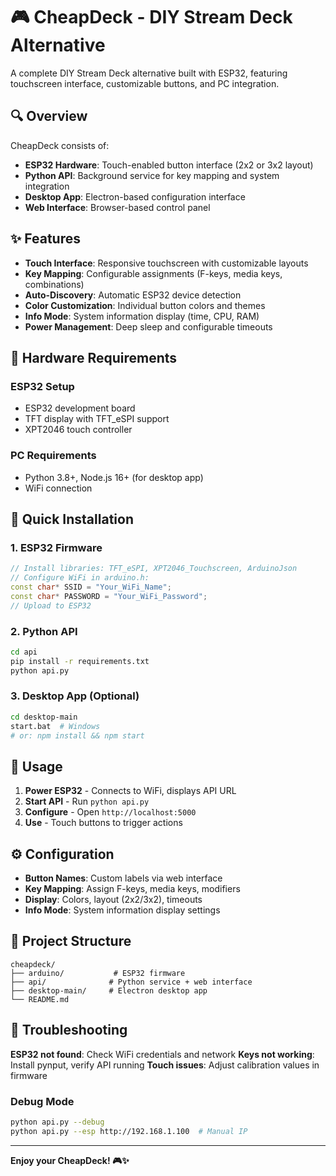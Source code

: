 # 🎮 CheapDeck - DIY Stream Deck Alternative

A complete DIY Stream Deck alternative built with ESP32, featuring touchscreen interface, customizable buttons, and PC integration.

## 🔍 Overview

CheapDeck consists of:
- **ESP32 Hardware**: Touch-enabled button interface (2x2 or 3x2 layout)
- **Python API**: Background service for key mapping and system integration
- **Desktop App**: Electron-based configuration interface
- **Web Interface**: Browser-based control panel

## ✨ Features

- **Touch Interface**: Responsive touchscreen with customizable layouts
- **Key Mapping**: Configurable assignments (F-keys, media keys, combinations)
- **Auto-Discovery**: Automatic ESP32 device detection
- **Color Customization**: Individual button colors and themes
- **Info Mode**: System information display (time, CPU, RAM)
- **Power Management**: Deep sleep and configurable timeouts

## 🔧 Hardware Requirements

### ESP32 Setup
- ESP32 development board
- TFT display with TFT_eSPI support
- XPT2046 touch controller

### PC Requirements
- Python 3.8+, Node.js 16+ (for desktop app)
- WiFi connection

## 🚀 Quick Installation

### 1. ESP32 Firmware
```cpp
// Install libraries: TFT_eSPI, XPT2046_Touchscreen, ArduinoJson
// Configure WiFi in arduino.h:
const char* SSID = "Your_WiFi_Name";
const char* PASSWORD = "Your_WiFi_Password";
// Upload to ESP32
```

### 2. Python API
```bash
cd api
pip install -r requirements.txt
python api.py
```

### 3. Desktop App (Optional)
```bash
cd desktop-main
start.bat  # Windows
# or: npm install && npm start
```

## 📖 Usage

1. **Power ESP32** - Connects to WiFi, displays API URL
2. **Start API** - Run `python api.py` 
3. **Configure** - Open `http://localhost:5000`
4. **Use** - Touch buttons to trigger actions

## ⚙️ Configuration

- **Button Names**: Custom labels via web interface
- **Key Mapping**: Assign F-keys, media keys, modifiers
- **Display**: Colors, layout (2x2/3x2), timeouts
- **Info Mode**: System information display settings

## 📁 Project Structure

```
cheapdeck/
├── arduino/           # ESP32 firmware
├── api/              # Python service + web interface
├── desktop-main/     # Electron desktop app
└── README.md
```

## 🔧 Troubleshooting

**ESP32 not found**: Check WiFi credentials and network
**Keys not working**: Install pynput, verify API running
**Touch issues**: Adjust calibration values in firmware

### Debug Mode
```bash
python api.py --debug
python api.py --esp http://192.168.1.100  # Manual IP
```

---

**Enjoy your CheapDeck! 🎮✨**
